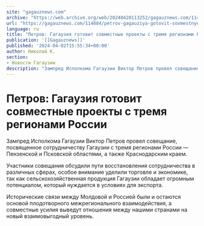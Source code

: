 ```yaml
---
site: "gagauznews.com"
archive: "https://web.archive.org/web/20240420113252/gagauznews.com/114884/petrov-gagauziya-gotovit-sovmestnye-proekty-s-tremya-regionami-rossii.html"
url: "https://gagauznews.com/114884/petrov-gagauziya-gotovit-sovmestnye-proekty-s-tremya-regionami-rossii.html"
language: ru
title: "Петров: Гагаузия готовит совместные проекты с тремя регионами России"
publication: '[[Gagauznews]]'
published: '2024-04-02T15:55:34+00:00'
author: Николай К.
section:
- Новости Гагаузии
description: "Зампред Исполкома Гагаузии Виктор Петров провел совещание, посвященное сотрудничеству Гагаузии с тремя регионами России — Пензенской и Псковской областями, а также Краснодарским краем. Участники совещания обсудили пути восстановления сотрудничества в различных сферах, особое внимание уделили торговле и экономике, так как сельскохозяйственная продукция Гагаузии обладает огромным потенциалом, который нуждается в условиях для экспорта. Исторические связи между Молдовой и Россией были и остаются основой плодотворного межрегионального взаимодействия, а совместные усилия выведут отношения между нашими странами на новый взаимовыгодный уровень."
---
```


# Петров: Гагаузия готовит совместные проекты с тремя регионами России

Зампред Исполкома Гагаузии Виктор Петров провел совещание, посвященное сотрудничеству Гагаузии с тремя регионами России — Пензенской и Псковской областями, а также Краснодарским краем.

Участники совещания обсудили пути восстановления сотрудничества в различных сферах, особое внимание уделили торговле и экономике, так как сельскохозяйственная продукция Гагаузии обладает огромным потенциалом, который нуждается в условиях для экспорта.

Исторические связи между Молдовой и Россией были и остаются основой плодотворного межрегионального взаимодействия, а совместные усилия выведут отношения между нашими странами на новый взаимовыгодный уровень.